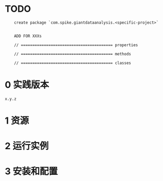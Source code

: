 # TODO

		create package `com.spike.giantdataanalysis.<specific-project>`


		ADD FOR XXXs

		// ======================================== properties

		// ======================================== methods

		// ======================================== classes

# 0 实践版本

	x.y.z

# 1 资源

# 2 运行实例

# 3 安装和配置
